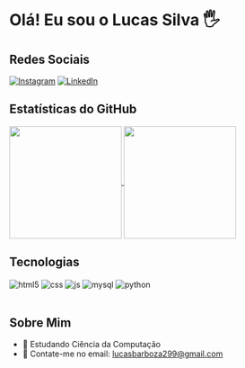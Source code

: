 # Olá! Eu sou o Lucas Silva 🖐️

## Redes Sociais
[![Instagram](https://img.shields.io/badge/Instagram-E4405F?style=for-the-badge&logo=instagram&logoColor=white)](https://www.instagram.com/lucas_s059/) 
[![LinkedIn](https://img.shields.io/badge/LinkedIn-0077B5?style=for-the-badge&logo=linkedin&logoColor=white)](https://www.linkedin.com/in/lucas-silva-barboza-a2568b285/)

## Estatísticas do GitHub
<a href="https://github.com/anuraghazra/github-readme-stats">
  <img height=200 align="center" src="https://github-readme-stats.vercel.app/api?username=LucasS059&theme=radical" />
</a>
<a href="https://github.com/anuraghazra/convoychat">
  <img height=200 align="center" src="https://github-readme-stats.vercel.app/api/top-langs?username=LucasS059&layout=compact&langs_count=8&card_width=320&theme=radical" />
</a>

## Tecnologias 
<div style="display: inline_block">
  <img align="center" alt="html5" src="https://img.shields.io/badge/HTML5-E34F26?style=for-the-badge&logo=html5&logoColor=white" />
  <img align="center" alt="css" src="https://img.shields.io/badge/CSS3-1572B6?style=for-the-badge&logo=css3&logoColor=white" />
  <img align="center" alt="js" src="https://img.shields.io/badge/JavaScript-F7DF1E?style=for-the-badge&logo=javascript&logoColor=black" />
  <img align="center" alt="mysql" src="https://img.shields.io/badge/MySQL-4479A1?style=for-the-badge&logo=mysql&logoColor=white" />
  <img align="center" alt="python" src="https://img.shields.io/badge/Python-3776AB?style=for-the-badge&logo=python&logoColor=yellow&color=blue" />
</div><br/>

## Sobre Mim
- 🌱 Estudando Ciência da Computação
- 💬 Contate-me no email: lucasbarboza299@gmail.com
